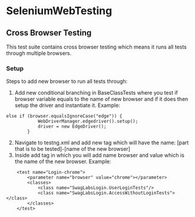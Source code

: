 # SeleniumWebTesting

## Cross Browser Testing
This test suite contains cross browser testing which means it runs all tests through multiple browsers.
### Setup
Steps to add new browser to run all tests through:
1. Add new conditional branching in BaseClassTests where you test if browser variable equals to the name of new browser and if it does then setup the driver and instantiate it. Example:
```
else if (browser.equalsIgnoreCase("edge")) {
            WebDriverManager.edgedriver().setup();
            driver = new EdgeDriver();
        }
```
2. Navigate to testng.xml and add new <test></test> tag which will have the name: [part that is to be tested]-[name of the new browser]
3. Inside <test></test> add <parameter></parameter> tag in which you will add name browser and value which is the name of the new browser. Example:
```
    <test name="Login-chrome">
        <parameter name="browser" value="chrome"></parameter>
        <classes>
            <class name="SwagLabsLogin.UserLoginTests"/>
            <class name="SwagLabsLogin.AccessWithoutLoginTests"></class>
        </classes>
    </test>
```